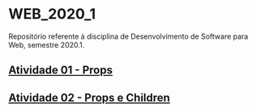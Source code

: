 # WEB_2020_1
Repositório referente à disciplina de Desenvolvimento de Software para Web, semestre 2020.1.

## [Atividade 01 - Props](https://github.com/Cristianojr9/WEB_2020_1/tree/master/atividade_1) 


## [Atividade 02 - Props e Children](https://github.com/Cristianojr9/WEB_2020_1/tree/master/atividade_2) 

